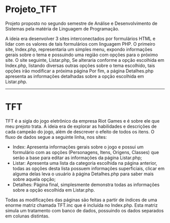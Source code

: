 # Projeto_TFT
Projeto proposto no segundo semestre de Análise e Desenvolvimento de Sistemas pela matéria de Linguagem de Programação.

A ideia era desenvolver 3 sites interconectados por formulários HTML e lidar com os valores de tais formulários com linguagem PHP.
O primeiro site, Index.php, representaria um simples menu, expondo informações gerais sobre o tema e possuindo uma região com opções para o próximo site.
O site seguinte, Listar.php, Se alteraria conforme a opção escolhida em Index.php, listando diversas outras opções sobre o tema escolhido, tais opções irão modificar a próxima página
Por fim, a página Detalhes.php apresenta as informações detalhadas sobre a opção escolhida em Listar.php.

***

# TFT
TFT é a sigla do jogo eletrônico da empresa Riot Games e é sobre ele que meu prejoto trata.
A ideia era de explorar as habilidades e descrições de cada campeão do jogo, além de descrever o efeito de todos os itens.
O fluxo de dados segue a seguinte linha, nos sites:
* Index: Apresenta informações gerais sobre o jogo e possui um formulário com as opções (Personagens, Itens, Origens, Classes) que serão a base para editar as informações da página Listar.php;
* Listar: Apresenta uma lista da categoria escolhida na página anterior, todas as opções desta lista possuem informações superficiais, clicar em alguma delas leva o usuário à página Detalhes.php para saber mais sobre aquela opção;
* Detalhes: Página final, simplesmente demonstra todas as informações sobre a opção escolhida em Listar.php.

Todas as modificações das páginas são feitas a partir de índices de uma enorme matriz chamada TFT.inc que é incluída no Index.php.
Esta matriz simula um tratamento com banco de dados, possuindo os dados separados em colunas distintas.
